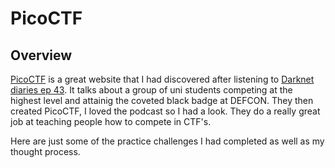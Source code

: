 # PicoCTF

## Overview

[PicoCTF](https://play.picoctf.org/practice?category=5&page=1) is a great website that I had discovered after listening to [Darknet diaries ep 43](https://darknetdiaries.com/episode/43/). 
It talks about a group of uni students competing at the highest level and attainig the coveted black badge at DEFCON. They then created PicoCTF, I loved the podcast so I had a look. They do a really great job at teaching people how to compete in CTF's.

Here are just some of the practice challenges I had completed as well as my thought process.


